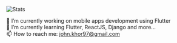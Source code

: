 ![Stats](https://github-readme-stats.vercel.app/api?username=johnkhor0216&show_icons=true&theme=cobalt) 

🔭 I’m currently working on mobile apps development using Flutter\
🌱 I’m currently learning Flutter, ReactJS, Django and more...\
📫 How to reach me: john.khor97@gmail.com
